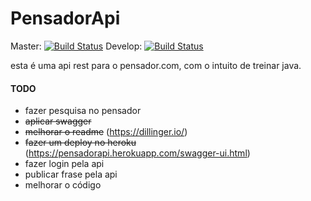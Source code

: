 # PensadorApi

Master: [![Build Status](https://travis-ci.org/LuccaPrado/PensadorApi.svg?branch=master)](https://travis-ci.org/LuccaPrado/PensadorApi)
Develop: [![Build Status](https://travis-ci.org/LuccaPrado/PensadorApi.svg?branch=develop)](https://travis-ci.org/LuccaPrado/PensadorApi)


esta é uma api rest para o pensador.com, com o intuito de treinar java.
#### TODO
- fazer pesquisa no pensador
- ~~aplicar swagger~~
- ~~melhorar o readme~~ (https://dillinger.io/)
- ~~fazer um deploy no heroku~~ (https://pensadorapi.herokuapp.com/swagger-ui.html)
- fazer login pela api
- publicar frase pela api
- melhorar o código
